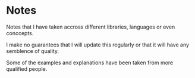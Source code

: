 # Notes
Notes that I have taken accross different libraries, languages or even conccepts.

I make no guarantees that I will update this regularly or that it will have any semblence of quality.

Some of the examples and explanations have been taken from more qualified people.
